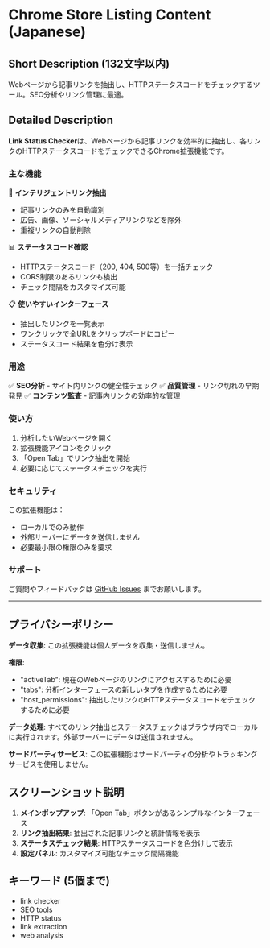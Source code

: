 # Chrome Store Listing Content (Japanese)

## Short Description (132文字以内)
Webページから記事リンクを抽出し、HTTPステータスコードをチェックするツール。SEO分析やリンク管理に最適。

## Detailed Description

**Link Status Checker**は、Webページから記事リンクを効率的に抽出し、各リンクのHTTPステータスコードをチェックできるChrome拡張機能です。

### 主な機能

🔗 **インテリジェントリンク抽出**
- 記事リンクのみを自動識別
- 広告、画像、ソーシャルメディアリンクなどを除外
- 重複リンクの自動削除

📊 **ステータスコード確認**
- HTTPステータスコード（200, 404, 500等）を一括チェック
- CORS制限のあるリンクも検出
- チェック間隔をカスタマイズ可能

📋 **使いやすいインターフェース**
- 抽出したリンクを一覧表示
- ワンクリックで全URLをクリップボードにコピー
- ステータスコード結果を色分け表示

### 用途

✅ **SEO分析** - サイト内リンクの健全性チェック
✅ **品質管理** - リンク切れの早期発見
✅ **コンテンツ監査** - 記事内リンクの効率的な管理

### 使い方

1. 分析したいWebページを開く
2. 拡張機能アイコンをクリック
3. 「Open Tab」でリンク抽出を開始
4. 必要に応じてステータスチェックを実行

### セキュリティ

この拡張機能は：
- ローカルでのみ動作
- 外部サーバーにデータを送信しません
- 必要最小限の権限のみを要求

### サポート

ご質問やフィードバックは [GitHub Issues](https://github.com/punkshiraishi/link-status-checker/issues) までお願いします。

---

## プライバシーポリシー

**データ収集**: この拡張機能は個人データを収集・送信しません。

**権限**: 
- "activeTab": 現在のWebページのリンクにアクセスするために必要
- "tabs": 分析インターフェースの新しいタブを作成するために必要
- "host_permissions": 抽出したリンクのHTTPステータスコードをチェックするために必要

**データ処理**: すべてのリンク抽出とステータスチェックはブラウザ内でローカルに実行されます。外部サーバーにデータは送信されません。

**サードパーティサービス**: この拡張機能はサードパーティの分析やトラッキングサービスを使用しません。

## スクリーンショット説明

1. **メインポップアップ**: 「Open Tab」ボタンがあるシンプルなインターフェース
2. **リンク抽出結果**: 抽出された記事リンクと統計情報を表示
3. **ステータスチェック結果**: HTTPステータスコードを色分けして表示
4. **設定パネル**: カスタマイズ可能なチェック間隔機能

## キーワード (5個まで)
- link checker
- SEO tools
- HTTP status
- link extraction
- web analysis